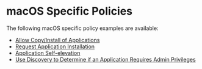 [title]: # (macOS Specific Policies)
[tags]: # ( )
[priority]: # (4800)
# macOS Specific Policies

The following macOS specific policy examples are available:

* [Allow Copy/Install of Applications](copy-install.md)
* [Request Application Installation](app-install-approval-request.md)
* [Application Self-elevation](self-elevation.md)
* [Use Discovery to Determine if an Application Requires Admin Privileges](determ-admin.md)
